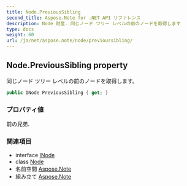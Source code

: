 ```yaml
---
title: Node.PreviousSibling
second_title: Aspose.Note for .NET API リファレンス
description: Node 財産. 同じノード ツリー レベルの前のノードを取得します
type: docs
weight: 60
url: /ja/net/aspose.note/node/previoussibling/
---
```

## Node.PreviousSibling property

同じノード ツリー レベルの前のノードを取得します。

```csharp
public INode PreviousSibling { get; }
```

### プロパティ値

前の兄弟.

### 関連項目

* interface [INode](../../inode/)
* class [Node](../)
* 名前空間 [Aspose.Note](../../node/)
* 組み立て [Aspose.Note](../../../)


